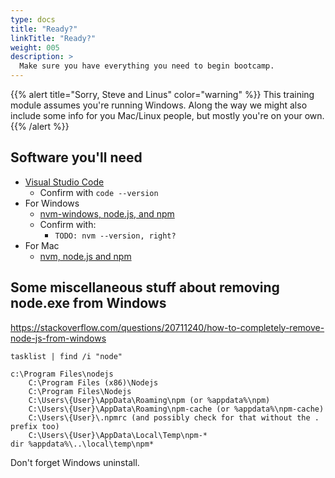 ```yaml
---
type: docs
title: "Ready?"
linkTitle: "Ready?"
weight: 005
description: >
  Make sure you have everything you need to begin bootcamp.
---
```


{{% alert title="Sorry, Steve and Linus" color="warning" %}}
This training module assumes you're running Windows. Along the way we might
also include some info for you Mac/Linux people, but mostly
you're on your own.
{{% /alert %}}

## Software you'll need

 - [Visual Studio Code](https://code.visualstudio.com/)
   - Confirm with `code --version`
 - For Windows
   - [nvm-windows, node.js, and npm](https://docs.microsoft.com/en-us/windows/dev-environment/javascript/nodejs-on-windows)
   - Confirm with:
     - `TODO: nvm --version, right?`
 - For Mac
   - [nvm, node.js and npm](https://nodesource.com/blog/installing-node-js-tutorial-using-nvm-on-mac-os-x-and-ubuntu/)

## Some miscellaneous stuff about removing node.exe from Windows

https://stackoverflow.com/questions/20711240/how-to-completely-remove-node-js-from-windows

~~~
tasklist | find /i "node"

c:\Program Files\nodejs
    C:\Program Files (x86)\Nodejs
    C:\Program Files\Nodejs
    C:\Users\{User}\AppData\Roaming\npm (or %appdata%\npm)
    C:\Users\{User}\AppData\Roaming\npm-cache (or %appdata%\npm-cache)
    C:\Users\{User}\.npmrc (and possibly check for that without the . prefix too)
    C:\Users\{User}\AppData\Local\Temp\npm-*
dir %appdata%\..\local\temp\npm*

~~~

Don't forget Windows uninstall.
